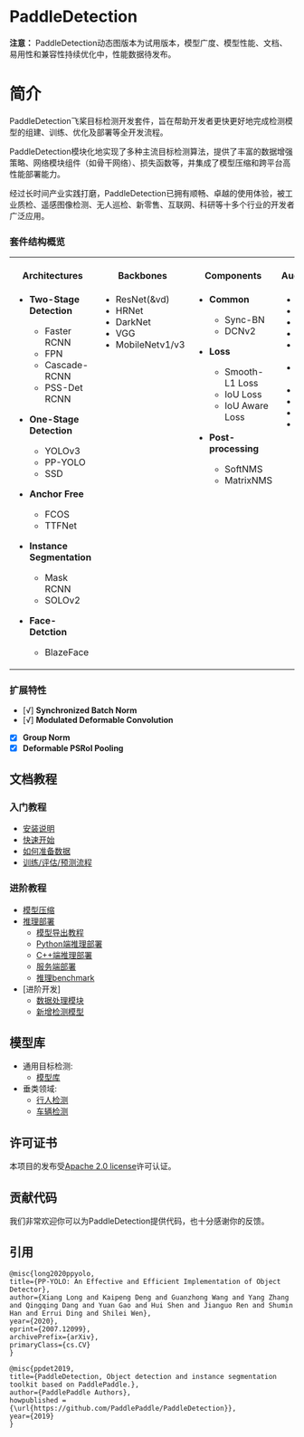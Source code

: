 # PaddleDetection

**注意：** PaddleDetection动态图版本为试用版本，模型广度、模型性能、文档、易用性和兼容性持续优化中，性能数据待发布。


# 简介

PaddleDetection飞桨目标检测开发套件，旨在帮助开发者更快更好地完成检测模型的组建、训练、优化及部署等全开发流程。

PaddleDetection模块化地实现了多种主流目标检测算法，提供了丰富的数据增强策略、网络模块组件（如骨干网络）、损失函数等，并集成了模型压缩和跨平台高性能部署能力。

经过长时间产业实践打磨，PaddleDetection已拥有顺畅、卓越的使用体验，被工业质检、遥感图像检测、无人巡检、新零售、互联网、科研等十多个行业的开发者广泛应用。

### 套件结构概览

<table>
  <tbody>
    <tr align="center" valign="bottom">
      <td>
        <b>Architectures</b>
      </td>
      <td>
        <b>Backbones</b>
      </td>
      <td>
        <b>Components</b>
      </td>
      <td>
        <b>Data Augmentation</b>
      </td>
    </tr>
    <tr valign="top">
      <td>
        <ul><li><b>Two-Stage Detection</b></li>
          <ul>
            <li>Faster RCNN</li>
            <li>FPN</li>
            <li>Cascade-RCNN</li>
            <li>PSS-Det RCNN</li>
          </ul>
        </ul>
        <ul><li><b>One-Stage Detection</b></li>
          <ul>
            <li>YOLOv3</li>
            <li>PP-YOLO</li>
            <li>SSD</li>
          </ul>
        </ul>
        <ul><li><b>Anchor Free</b></li>
          <ul>
            <li>FCOS</li>  
            <li>TTFNet</li>
          </ul>
        </ul>
        <ul>
          <li><b>Instance Segmentation</b></li>
            <ul>
             <li>Mask RCNN</li>
             <li>SOLOv2</li>
            </ul>
        </ul>
        <ul>
          <li><b>Face-Detction</b></li>
            <ul>
             <li>BlazeFace</li>
            </ul>
        </ul>
      </td>
      <td>
        <ul>
          <li>ResNet(&vd)</li>
          <li>HRNet</li>
          <li>DarkNet</li>
          <li>VGG</li>
          <li>MobileNetv1/v3</li>  
        </ul>
      </td>
      <td>
        <ul><li><b>Common</b></li>
          <ul>
            <li>Sync-BN</li>
            <li>DCNv2</li>
          </ul>  
        </ul>
        <ul><li><b>Loss</b></li>
          <ul>
            <li>Smooth-L1 Loss</li>
            <li>IoU Loss</li>  
            <li>IoU Aware Loss</li>
          </ul>  
        </ul>  
        <ul><li><b>Post-processing</b></li>
          <ul>
            <li>SoftNMS</li>
            <li>MatrixNMS</li>  
          </ul>  
        </ul>
      </td>
      <td>
        <ul>
          <li>Resize</li>  
          <li>Flipping</li>  
          <li>Expand</li>
          <li>Crop</li>
          <li>Color Distort</li>  
          <li>Random Erasing</li>  
          <li>Mixup </li>
          <li>Cutmix </li>
          <li>Grid Mask</li>
          <li>Auto Augment</li>  
        </ul>  
      </td>  
    </tr>

</td>
    </tr>
  </tbody>
</table>


### 扩展特性

- [√] **Synchronized Batch Norm**
- [√] **Modulated Deformable Convolution**
- [x] **Group Norm**
- [x] **Deformable PSRoI Pooling**

## 文档教程

### 入门教程

- [安装说明](docs/tutorials/INSTALL_cn.md)
- [快速开始](docs/tutorials/QUICK_STARTED_cn.md)
- [如何准备数据](docs/tutorials/PrepareDataSet.md)
- [训练/评估/预测流程](docs/tutorials/GETTING_STARTED_cn.md)

### 进阶教程

- [模型压缩](configs/slim)
- [推理部署](deploy/README.md)
    - [模型导出教程](deploy/EXPORT_MODEL.md)
    - [Python端推理部署](deploy/python)
    - [C++端推理部署](deploy/cpp)
    - [服务端部署](deploy/serving)
    - [推理benchmark](deploy/BENCHMARK_INFER.md)
- [进阶开发]
    - [数据处理模块](docs/advanced_tutorials/READER.md)
    - [新增检测模型](docs/advanced_tutorials/MODEL_TECHNICAL.md)


## 模型库

- 通用目标检测:
    - [模型库](docs/MODEL_ZOO_cn.md)
- 垂类领域:
    - [行人检测](configs/pedestrian/README.md)
    - [车辆检测](configs/vehicle/README.md)


## 许可证书

本项目的发布受[Apache 2.0 license](LICENSE)许可认证。


## 贡献代码

我们非常欢迎你可以为PaddleDetection提供代码，也十分感谢你的反馈。

## 引用

```
@misc{long2020ppyolo, 
title={PP-YOLO: An Effective and Efficient Implementation of Object Detector}, 
author={Xiang Long and Kaipeng Deng and Guanzhong Wang and Yang Zhang and Qingqing Dang and Yuan Gao and Hui Shen and Jianguo Ren and Shumin Han and Errui Ding and Shilei Wen}, 
year={2020}, 
eprint={2007.12099}, 
archivePrefix={arXiv}, 
primaryClass={cs.CV} 
} 

@misc{ppdet2019, 
title={PaddleDetection, Object detection and instance segmentation toolkit based on PaddlePaddle.}, 
author={PaddlePaddle Authors}, 
howpublished = {\url{https://github.com/PaddlePaddle/PaddleDetection}}, 
year={2019} 
} 
```
